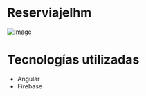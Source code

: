 # ReserviajeIhm

![image](https://github.com/user-attachments/assets/5ba4beec-efe1-4fbb-ba3e-ccb7904de0aa)

# Tecnologías utilizadas
- Angular
- Firebase



